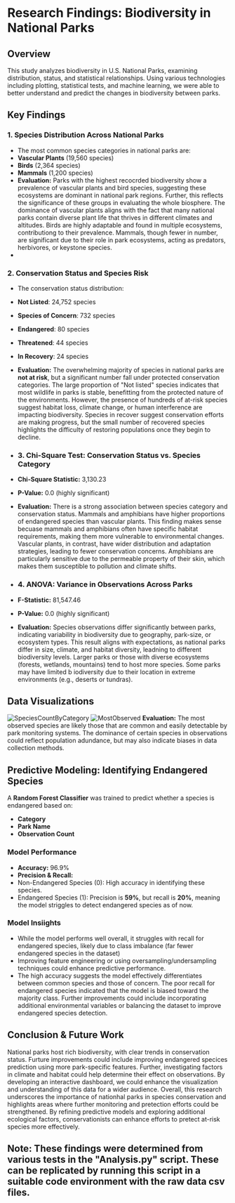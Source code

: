 # Research Findings: Biodiversity in National Parks 
## Overview
This study analyzes biodiversity in U.S. National Parks, examining distribution, status, and statistical relationships. Using various technologies including plotting, statistical tests, and machine learning, we were able to better understand and predict the changes in biodiversity between parks.

## Key Findings
### 1. Species Distribution Across National Parks
- The most common species categories in national parks are:
-   **Vascular Plants** (19,560 species)
-   **Birds** (2,364 species)
-   **Mammals** (1,200 species)
- **Evaluation:** Parks with the highest recocrded biodiversity show a prevalence of vascular plants and bird species, suggesting these ecosystems are dominant in national park regions. Further, this reflects the significance of these groups in evaluating the whole biosphere. The dominance of vascular plants aligns with the fact that many national parks contain diverse plant life that thrives in different climates and altitudes. Birds are highly adaptable and found in multiple ecosystems, contributiong to their prevalence. Mammals, though fewer in number, are significant due to their role in park ecosystems, acting as predators, herbivores, or keystone species.
- 

### 2. Conservation Status and Species Risk
- The conservation status distribution:
-   **Not Listed**: 24,752 species
-   **Species of Concern**: 732 species
-   **Endangered**: 80 species
-   **Threatened**: 44 species
-   **In Recovery**: 24 species
- **Evaluation:** The overwhelming majority of species in national parks are **not at risk**, but a significant number fall under protected conservation categories. The large proportion of "Not listed" species indicates that most wildlife in parks is stable, benefitting from the protected nature of the environments. However, the presence of hundreds of at-risk species suggest habitat loss, climate change, or human interference are impacting biodiversity. Species in recover suggest conservation efforts are making progress, but the small number of recovered species highlights the difficulty of restoring populations once they begin to decline.

- ### 3. Chi-Square Test: Conservation Status vs. Species Category
- **Chi-Square Statistic:** 3,130.23
- **P-Value:** 0.0 (highly significant)
- **Evaluation:** There is a strong association between species category and conservation status. Mammals and amphibians have higher proportions of endangered species than vascular plants. This finding makes sense becuase mammals and amphibians often have specific habitat requirements, making them more vulnerable to environmental changes. Vascular plants, in contrast, have wider distribution and adaptation strategies, leading to fewer conservation concerns. Amphibians are particularly sensitive due to the permeable property of their skin, which makes them susceptible to pollution and climate shifts.

- ### 4. ANOVA: Variance in Observations Across Parks
- **F-Statistic:** 81,547.46
- **P-Value:** 0.0 (highly significant)
- **Evaluation:** Species observations differ significantly between parks, indicating variability in biodiversity due to geography, park-size, or ecosystem types. This result aligns with expectations, as national parks differ in size, climate, and habitat diversity, leadning to different biodiversity levels. Larger parks or those with diverse ecosystems (forests, wetlands, mountains) tend to host more species. Some parks may have limited b iodiversity due to their location in extreme environments (e.g., deserts or tundras).
  
## Data Visualizations
![SpeciesCountByCategory](https://github.com/user-attachments/assets/0d4a3a4d-6cc6-46b3-b457-ee76306354ca)
![MostObserved](https://github.com/user-attachments/assets/6886138d-d55c-4fc1-ad26-540cd62bc311)
**Evaluation:** The most observed species are likely those that are common and easily detectable by park monitoring systems. The dominance of certain species in observations could reflect population adundance, but may also indicate biases in data collection methods.

## Predictive Modeling: Identifying Endangered Species
A **Random Forest Classifier** was trained to predict whether a species is endangered based on:
- **Category**
- **Park Name**
- **Observation Count**
### Model Performance
- **Accuracy:** 96.9%
- **Precision & Recall:**
-   Non-Endangered Species (0): High accuracy in identifying these species.
-   Endangered Species (1): Precision is **59%**, but recall is **20%**, meaning the model striggles to detect endangered species as of now.
### Model Insiights
- While the model performs well overall, it struggles with recall for endangered species, likely due to class imbalance (far fewer endangered species in the dataset)
- Improving feature engineering or using oversampling/undersampling techniques could enhance predictive performance.
- The high accuracy suggests the model effectively differentiates between common species and those of concern. The poor recall for endangered species indicated that the model is biased toward the majority class. Further improvements could include incorporating additional environmental variables or balancing the dataset to improve endangered species detection.

## Conclusion & Future Work
National parks host rich biodiversity, with clear trends in conservation status. Furture improvements could include improving endangered specices prediction using more park-specific features. Further, investigating factors in climate and habitat could help determine their effect on observations. By developing an interactive dashboard, we could enhance the visualization and understanding of this data for a wider audience. Overall, this research underscores the importance of nationhal parks in species conservation and highlights areas where further monitoring and pretection efforts could be strengthened. By refining predictive models and exploring additional ecological factors, conservationists can enhance efforts to pretect at-risk species more effectively. 

## **Note: These findings were determined from various tests in the "Analysis.py" script. These can be replicated by running this script in a suitable code environment with the raw data csv files.**
